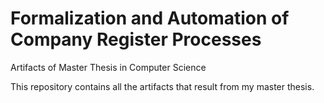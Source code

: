 # Formalization and Automation of Company Register Processes
Artifacts of Master Thesis in Computer Science

This repository contains all the artifacts that result from my master thesis.
